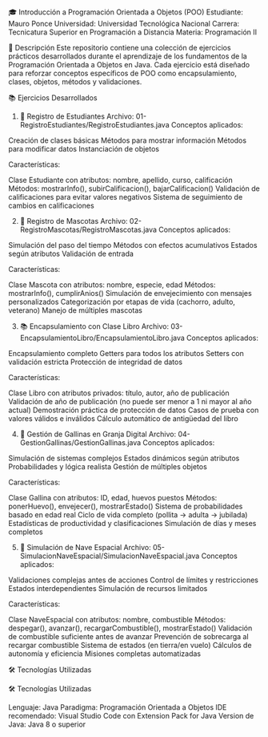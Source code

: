 🎓 Introducción a Programación Orientada a Objetos (POO)
Estudiante: Mauro Ponce
Universidad: Universidad Tecnológica Nacional
Carrera: Tecnicatura Superior en Programación a Distancia
Materia: Programación II

📖 Descripción
Este repositorio contiene una colección de ejercicios prácticos desarrollados durante el aprendizaje de los fundamentos de la Programación Orientada a Objetos en Java. Cada ejercicio está diseñado para reforzar conceptos específicos de POO como encapsulamiento, clases, objetos, métodos y validaciones.

📚 Ejercicios Desarrollados
1. 📝 Registro de Estudiantes
Archivo: 01-RegistroEstudiantes/RegistroEstudiantes.java
Conceptos aplicados:

Creación de clases básicas
Métodos para mostrar información
Métodos para modificar datos
Instanciación de objetos

Características:

Clase Estudiante con atributos: nombre, apellido, curso, calificación
Métodos: mostrarInfo(), subirCalificacion(), bajarCalificacion()
Validación de calificaciones para evitar valores negativos
Sistema de seguimiento de cambios en calificaciones


2. 🐾 Registro de Mascotas
Archivo: 02-RegistroMascotas/RegistroMascotas.java
Conceptos aplicados:

Simulación del paso del tiempo
Métodos con efectos acumulativos
Estados según atributos
Validación de entrada

Características:

Clase Mascota con atributos: nombre, especie, edad
Métodos: mostrarInfo(), cumplirAnios()
Simulación de envejecimiento con mensajes personalizados
Categorización por etapas de vida (cachorro, adulto, veterano)
Manejo de múltiples mascotas


3. 📚 Encapsulamiento con Clase Libro
Archivo: 03-EncapsulamientoLibro/EncapsulamientoLibro.java
Conceptos aplicados:

Encapsulamiento completo
Getters para todos los atributos
Setters con validación estricta
Protección de integridad de datos

Características:

Clase Libro con atributos privados: título, autor, año de publicación
Validación de año de publicación (no puede ser menor a 1 ni mayor al año actual)
Demostración práctica de protección de datos
Casos de prueba con valores válidos e inválidos
Cálculo automático de antigüedad del libro


4. 🐔 Gestión de Gallinas en Granja Digital
Archivo: 04-GestionGallinas/GestionGallinas.java
Conceptos aplicados:

Simulación de sistemas complejos
Estados dinámicos según atributos
Probabilidades y lógica realista
Gestión de múltiples objetos

Características:

Clase Gallina con atributos: ID, edad, huevos puestos
Métodos: ponerHuevo(), envejecer(), mostrarEstado()
Sistema de probabilidades basado en edad real
Ciclo de vida completo (pollita → adulta → jubilada)
Estadísticas de productividad y clasificaciones
Simulación de días y meses completos


5. 🚀 Simulación de Nave Espacial
Archivo: 05-SimulacionNaveEspacial/SimulacionNaveEspacial.java
Conceptos aplicados:

Validaciones complejas antes de acciones
Control de límites y restricciones
Estados interdependientes
Simulación de recursos limitados

Características:

Clase NaveEspacial con atributos: nombre, combustible
Métodos: despegar(), avanzar(), recargarCombustible(), mostrarEstado()
Validación de combustible suficiente antes de avanzar
Prevención de sobrecarga al recargar combustible
Sistema de estados (en tierra/en vuelo)
Cálculos de autonomía y eficiencia
Misiones completas automatizadas


🛠️ Tecnologías Utilizadas

🛠️ Tecnologías Utilizadas

Lenguaje: Java
Paradigma: Programación Orientada a Objetos
IDE recomendado: Visual Studio Code con Extension Pack for Java
Version de Java: Java 8 o superior
